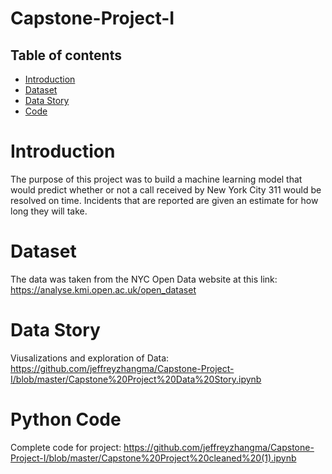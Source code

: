 # Capstone-Project-I
## Table of contents
* [Introduction](#introduction)
* [Dataset](#dataset)
* [Data Story](#Data_Story)
* [Code](#Code)


# Introduction
The purpose of this project was to build a machine learning model that would predict whether or not a call received by New York City 311 would be resolved on time. Incidents that are reported are given an estimate for how long they will take. 
# Dataset
The data was taken from the NYC Open Data website at this link: https://analyse.kmi.open.ac.uk/open_dataset 
# Data Story
Viusalizations and exploration of Data: https://github.com/jeffreyzhangma/Capstone-Project-I/blob/master/Capstone%20Project%20Data%20Story.ipynb
# Python Code
Complete code for project:
https://github.com/jeffreyzhangma/Capstone-Project-I/blob/master/Capstone%20Project%20cleaned%20(1).ipynb
